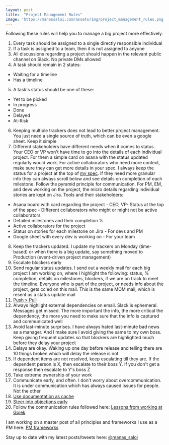```yaml
---
layout: post
title:  "Project Management Rules"
image: 'https://manassaloi.com/assets/img/project_management_rules.png'
---
```


Following these rules will help you to manage a big project more effectively.

1. Every task should be assigned to a single directly responsible individual 
2. If a task is assigned to a team, then it is not assigned to anyone
3. All discussions regarding a project should happen in the relevant public channel on Slack. No private DMs allowed
4. A task should remain in 2 states:
 - Waiting for a timeline
 - Has a timeline
5. A task's status should be one of these:
 - Yet to be picked
 - In progress
 - Done
 - Delayed
 - At-Risk
6. Keeping multiple trackers does not lead to better project management. You just need a single source of truth, which can be even a google sheet. Keep it simple
7. Different stakeholders have different needs when it comes to status. Your CEO or VP won't have time to go into the details of each individual project. For them a simple card on asana with the status updated regularly would work. For active collaborators who need more context, make sure they can get more details in your spec. I always keep the status for a project at the top of [my spec](https://docs.google.com/document/d/1sUX-sm5qZ474PCQQUpvdi3lvvmWPluqHOyfXz3xKL2M/edit). If they need more granular info they can always scroll below and see details on completion of each milestone. Follow the pyramid principle for communication. For PM, EM, and devs working on the project, the micro details regarding individual stories are kept on Jira. Tools and their stakeholders:
 - Asana board with card regarding the project - CEO, VP- Status at the top of the spec - Different collaborators who might or might not be active collaborators
 - Detailed milestones and their completion %
 - Active collaborators for the project
 - Status on stories for each milestone on Jira - For devs and PM
 - Google sheet with every dev is working on - For your team 
8. Keep the trackers updated. I update my trackers on Monday (time-based) or when there is a big update, say something moved to Production (event-driven project management)
9. Escalate blockers early
10. Send regular status updates. I send out a weekly mail for each big project I am working on, where I highlight the following: status, % completion, details on milestones, blockers, if we are on track to meet the timeline. Everyone who is part of the project, or needs info about the project, gets cc'ed on this mail. This is the same MOM mail, which is resent as a status update mail
11. [Push > Pull](https://manassaloi.com/2020/04/21/push-pull.html)
12. Always highlight external dependencies on email. Slack is ephemeral. Messages get missed. The more important the info, the more critical the dependency, the more you need to make sure that the info is captured and communicated well
13. Avoid last-minute surprises. I have always hated last-minute bad news as a manager. And I make sure I avoid giving the same to my own boss. Keep giving frequent updates so that blockers are highlighted much before they delay your project
14. Delays are okay. Waking up one day before release and telling there are 10 things broken which will delay the release is not
15. If dependent items are not resolved, keep escalating till they are. If the dependent person is X, then escalate to their boss Y. If you don't get a response then escalate to Y's boss Z
16. Take extreme ownership of your work
17. Communicate early, and often. I don't worry about overcommunication. It is under communication which has always caused issues for people. Not the other
18. [Use documentation as cache](https://manassaloi.com/2020/04/19/documentation-cache.html)
19. [Steer into objections early](https://manassaloi.com/2020/02/22/steer-into-objection.html)
20. Follow the communication rules followed here: [Lessons from working at Gojek](https://manassaloi.com/2019/08/11/20-lessons-gojek.html)

I am working on a master post of all principles and frameworks I use as a PM here: [PM frameworks](https://manassaloi.com/2020/03/05/pm-frameworks.html)

Stay up to date with my latest posts/tweets here: [@manas_saloi](http://twitter.com/manas_saloi)

